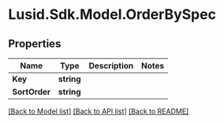 # Lusid.Sdk.Model.OrderBySpec
## Properties

Name | Type | Description | Notes
------------ | ------------- | ------------- | -------------
**Key** | **string** |  | 
**SortOrder** | **string** |  | 

[[Back to Model list]](../README.md#documentation-for-models) [[Back to API list]](../README.md#documentation-for-api-endpoints) [[Back to README]](../README.md)


